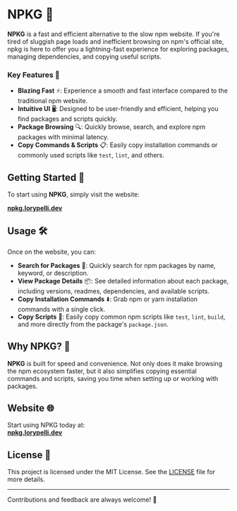# NPKG 🚀

**NPKG** is a fast and efficient alternative to the slow npm website. If you're tired of sluggish page loads and inefficient browsing on npm's official site, npkg is here to offer you a lightning-fast experience for exploring packages, managing dependencies, and copying useful scripts.

### Key Features 🌟

-   **Blazing Fast** ⚡: Experience a smooth and fast interface compared to the traditional npm website.
-   **Intuitive UI** 🖥️: Designed to be user-friendly and efficient, helping you find packages and scripts quickly.
-   **Package Browsing** 🔍: Quickly browse, search, and explore npm packages with minimal latency.
-   **Copy Commands & Scripts** 📋: Easily copy installation commands or commonly used scripts like `test`, `lint`, and others.

## Getting Started 🚀

To start using **NPKG**, simply visit the website:

[**npkg.lorypelli.dev**](https://npkg.lorypelli.dev/)

## Usage 🛠️

Once on the website, you can:

-   **Search for Packages** 🔎: Quickly search for npm packages by name, keyword, or description.
-   **View Package Details** 📦: See detailed information about each package, including versions, readmes, dependencies, and available scripts.
-   **Copy Installation Commands** ⬇️: Grab npm or yarn installation commands with a single click.
-   **Copy Scripts** 📝: Easily copy common npm scripts like `test`, `lint`, `build`, and more directly from the package's `package.json`.

## Why NPKG? 🤔

**NPKG** is built for speed and convenience. Not only does it make browsing the npm ecosystem faster, but it also simplifies copying essential commands and scripts, saving you time when setting up or working with packages.

## Website 🌐

Start using NPKG today at:  
[**npkg.lorypelli.dev**](https://npkg.lorypelli.dev/)

## License 📜

This project is licensed under the MIT License. See the [LICENSE](LICENSE.md) file for more details.

---

Contributions and feedback are always welcome! 🙌

